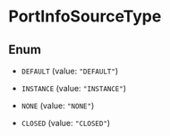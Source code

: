 

# PortInfoSourceType

## Enum


* `DEFAULT` (value: `"DEFAULT"`)

* `INSTANCE` (value: `"INSTANCE"`)

* `NONE` (value: `"NONE"`)

* `CLOSED` (value: `"CLOSED"`)



